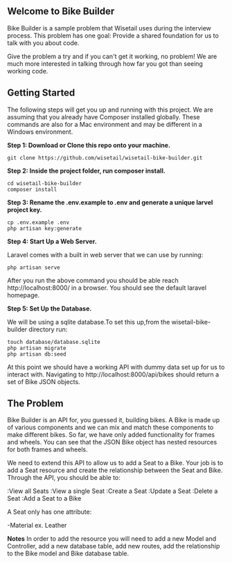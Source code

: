 
## Welcome to Bike Builder

Bike Builder is a sample problem that Wisetail uses during the interview process. 
This problem has one goal: Provide a shared foundation for us to talk with you about code. 

Give the problem a try and if you can't get it working, no problem! We are much more interested in talking through how far you got than seeing working code.


## Getting Started

The following steps will get you up and running with this project. We are assuming that
you already have Composer installed globally. These commands are also for a Mac environment and
may be different in a Windows environment.

**Step 1: Download or Clone this repo onto your machine.**

    git clone https://github.com/wisetail/wisetail-bike-builder.git 

**Step 2: Inside the project folder, run composer install.**

    cd wisetail-bike-builder
    composer install

**Step 3: Rename the .env.example to .env and generate a unique larvel project key.**

    cp .env.example .env
    php artisan key:generate

**Step 4: Start Up a Web Server.**

Laravel comes with a built in web server that we can use by running:

    php artisan serve

After you run the above command you should be able reach http://localhost:8000/ in a browser. You should see the default laravel homepage. 

**Step 5: Set Up the Database.**

We will be using a sqlite database.To set this up,from the wisetail-bike-builder directory run:

    touch database/database.sqlite
    php artisan migrate
    php artisan db:seed

At this point we should have a working API with dummy data set up for us to interact with. Navigating to http://localhost:8000/api/bikes should return a set of Bike JSON objects. 

## The Problem

Bike Builder is an API for, you guessed it, building bikes. A Bike is made up of various components and we can mix and match these components to make different bikes. 
So far, we have only added functionality for frames and wheels. You can see that the JSON Bike object has nested resources for both frames and wheels. 

We need to extend this API to allow us to add a Seat to a Bike. Your job is to add a Seat resource and create the relationship between the Seat and Bike.
Through the API, you should be able to:

:View all Seats
:View a single Seat
:Create a Seat
:Update a Seat
:Delete a Seat
:Add a Seat to a Bike

A Seat only has one attribute:

-Material ex. Leather

**Notes**
In order to add the resource you will need to add a new Model and Controller, add a new database table, add new routes, add the relationship to the Bike model and Bike database table.


